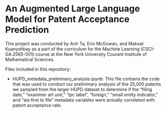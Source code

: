 # An Augmented Large Language Model for Patent Acceptance Prediction

This project was conducted by Anh Ta, Erin McGowan, and Maksat Kuanyshbay as a part of the curriculum for the Machine Learning (CSCI-GA.2565-001) course at the New York University Courant Institute of Mathematical Sciences. 

Files included in this repository:

- HUPD_metadata_preliminary_analysis.ipynb: This file contains the code that was used to conduct our preliminary analysis of the 25,000 patents we sampled from the larger HUPD dataset to determine if the “filing date,” “examiner art unit,” “ipc label”, “foreign,” “small entity indicator,” and “aia first to file” metadata variables were actually correlated with patent acceptance rate.
